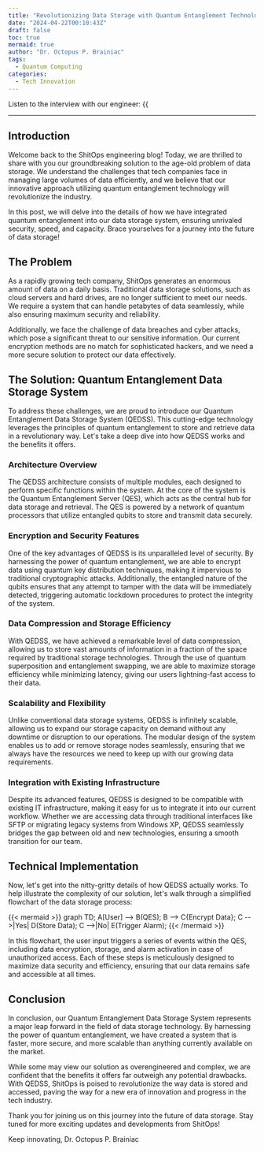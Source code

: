 ```yaml
---
title: "Revolutionizing Data Storage with Quantum Entanglement Technology"
date: "2024-04-22T00:10:43Z"
draft: false
toc: true
mermaid: true
author: "Dr. Octopus P. Brainiac"
tags:
  - Quantum Computing
categories:
  - Tech Innovation
---
```


Listen to the interview with our engineer: {{<audio src="https://s3.chaops.de/shitops/podcasts/revolutionizing-data-storage-with-quantum-entanglement-technology.mp3" class="audio">}}

---

## Introduction

Welcome back to the ShitOps engineering blog! Today, we are thrilled to share with you our groundbreaking solution to the age-old problem of data storage. We understand the challenges that tech companies face in managing large volumes of data efficiently, and we believe that our innovative approach utilizing quantum entanglement technology will revolutionize the industry.

In this post, we will delve into the details of how we have integrated quantum entanglement into our data storage system, ensuring unrivaled security, speed, and capacity. Brace yourselves for a journey into the future of data storage!

## The Problem

As a rapidly growing tech company, ShitOps generates an enormous amount of data on a daily basis. Traditional data storage solutions, such as cloud servers and hard drives, are no longer sufficient to meet our needs. We require a system that can handle petabytes of data seamlessly, while also ensuring maximum security and reliability.

Additionally, we face the challenge of data breaches and cyber attacks, which pose a significant threat to our sensitive information. Our current encryption methods are no match for sophisticated hackers, and we need a more secure solution to protect our data effectively.

## The Solution: Quantum Entanglement Data Storage System

To address these challenges, we are proud to introduce our Quantum Entanglement Data Storage System (QEDSS). This cutting-edge technology leverages the principles of quantum entanglement to store and retrieve data in a revolutionary way. Let's take a deep dive into how QEDSS works and the benefits it offers.

### Architecture Overview

The QEDSS architecture consists of multiple modules, each designed to perform specific functions within the system. At the core of the system is the Quantum Entanglement Server (QES), which acts as the central hub for data storage and retrieval. The QES is powered by a network of quantum processors that utilize entangled qubits to store and transmit data securely.

### Encryption and Security Features

One of the key advantages of QEDSS is its unparalleled level of security. By harnessing the power of quantum entanglement, we are able to encrypt data using quantum key distribution techniques, making it impervious to traditional cryptographic attacks. Additionally, the entangled nature of the qubits ensures that any attempt to tamper with the data will be immediately detected, triggering automatic lockdown procedures to protect the integrity of the system.

### Data Compression and Storage Efficiency

With QEDSS, we have achieved a remarkable level of data compression, allowing us to store vast amounts of information in a fraction of the space required by traditional storage technologies. Through the use of quantum superposition and entanglement swapping, we are able to maximize storage efficiency while minimizing latency, giving our users lightning-fast access to their data.

### Scalability and Flexibility

Unlike conventional data storage systems, QEDSS is infinitely scalable, allowing us to expand our storage capacity on demand without any downtime or disruption to our operations. The modular design of the system enables us to add or remove storage nodes seamlessly, ensuring that we always have the resources we need to keep up with our growing data requirements.

### Integration with Existing Infrastructure

Despite its advanced features, QEDSS is designed to be compatible with existing IT infrastructure, making it easy for us to integrate it into our current workflow. Whether we are accessing data through traditional interfaces like SFTP or migrating legacy systems from Windows XP, QEDSS seamlessly bridges the gap between old and new technologies, ensuring a smooth transition for our team.

## Technical Implementation

Now, let's get into the nitty-gritty details of how QEDSS actually works. To help illustrate the complexity of our solution, let's walk through a simplified flowchart of the data storage process:

{{< mermaid >}}
graph TD;
    A[User] --> B(QES);
    B --> C{Encrypt Data};
    C -->|Yes| D(Store Data);
    C -->|No| E(Trigger Alarm);
{{< /mermaid >}}

In this flowchart, the user input triggers a series of events within the QES, including data encryption, storage, and alarm activation in case of unauthorized access. Each of these steps is meticulously designed to maximize data security and efficiency, ensuring that our data remains safe and accessible at all times.

## Conclusion

In conclusion, our Quantum Entanglement Data Storage System represents a major leap forward in the field of data storage technology. By harnessing the power of quantum entanglement, we have created a system that is faster, more secure, and more scalable than anything currently available on the market.

While some may view our solution as overengineered and complex, we are confident that the benefits it offers far outweigh any potential drawbacks. With QEDSS, ShitOps is poised to revolutionize the way data is stored and accessed, paving the way for a new era of innovation and progress in the tech industry.

Thank you for joining us on this journey into the future of data storage. Stay tuned for more exciting updates and developments from ShitOps!

Keep innovating,
Dr. Octopus P. Brainiac
